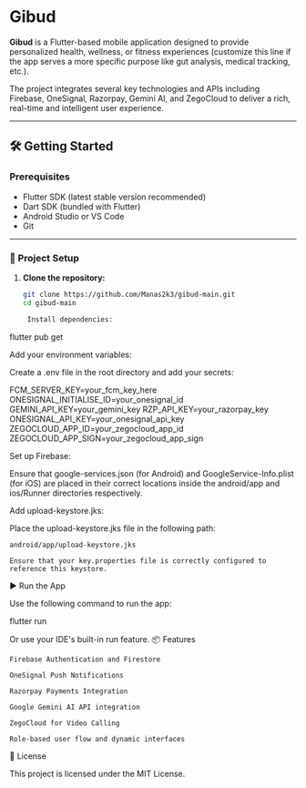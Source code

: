 # Gibud

**Gibud** is a Flutter-based mobile application designed to provide personalized health, wellness, or fitness experiences (customize this line if the app serves a more specific purpose like gut analysis, medical tracking, etc.).

The project integrates several key technologies and APIs including Firebase, OneSignal, Razorpay, Gemini AI, and ZegoCloud to deliver a rich, real-time and intelligent user experience.

---

## 🛠️ Getting Started

### Prerequisites

- Flutter SDK (latest stable version recommended)
- Dart SDK (bundled with Flutter)
- Android Studio or VS Code
- Git

---

### 🔧 Project Setup

1. **Clone the repository:**

   ```bash
   git clone https://github.com/Manas2k3/gibud-main.git
   cd gibud-main

    Install dependencies:

flutter pub get

Add your environment variables:

Create a .env file in the root directory and add your secrets:

FCM_SERVER_KEY=your_fcm_key_here
ONESIGNAL_INITIALISE_ID=your_onesignal_id
GEMINI_API_KEY=your_gemini_key
RZP_API_KEY=your_razorpay_key
ONESIGNAL_API_KEY=your_onesignal_api_key
ZEGOCLOUD_APP_ID=your_zegocloud_app_id
ZEGOCLOUD_APP_SIGN=your_zegocloud_app_sign

Set up Firebase:

Ensure that google-services.json (for Android) and GoogleService-Info.plist (for iOS) are placed in their correct locations inside the android/app and ios/Runner directories respectively.

Add upload-keystore.jks:

Place the upload-keystore.jks file in the following path:

    android/app/upload-keystore.jks

    Ensure that your key.properties file is correctly configured to reference this keystore.

▶️ Run the App

Use the following command to run the app:

flutter run

Or use your IDE's built-in run feature.
📦 Features

    Firebase Authentication and Firestore

    OneSignal Push Notifications

    Razorpay Payments Integration

    Google Gemini AI API integration

    ZegoCloud for Video Calling

    Role-based user flow and dynamic interfaces

📄 License

This project is licensed under the MIT License.
